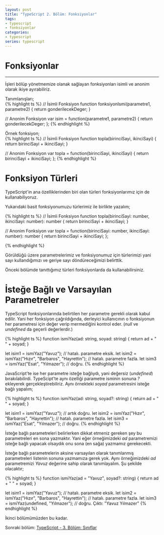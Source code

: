 ```yaml
---
layout: post
title: "TypeScript 2. Bölüm: Fonksiyonlar"
tags:
- typescript
- fonksiyonlar
categories:
- typescript
series: typescript
---
```


# Fonksiyonlar
---------------

İşleri bölüp yönetmemize olanak sağlayan fonksiyonları isimli ve anonim olarak ikiye ayırabiliriz.

Tanımlanışları;  
{% highlight ts %}
// İsimli Fonksiyon
function fonksiyonIsmi(parametre1, parametre2) {
    return gonderilecekDeger;
}

// Anonim Fonksiyon
var isim = function(parametre1, parametre2) { return gonderilecekDeger; };
{% endhighlight %}

Örnek fonksiyon;  
{% highlight ts %}
// İsimli Fonksiyon
function topla(birinciSayi, ikinciSayi) {
    return birinciSayi + ikinciSayi;
}

// Anonim Fonksiyon
var topla = function(birinciSayi, ikinciSayi) { return birinciSayi + ikinciSayi; };
{% endhighlight %}

# Fonksiyon Türleri

TypeScript'in ana özelliklerinden biri olan türleri fonksiyonlarımız için de kullanabiliyoruz.  

Yukarıdaki basit fonksiyonumuzu türlerimiz ile birlikte yazalım;  

{% highlight ts %}
// İsimli Fonksiyon
function topla(birinciSayi: number, ikinciSayi: number): number {
    return birinciSayi + ikinciSayi;
}

// Anonim Fonksiyon
var topla = function(birinciSayi: number, ikinciSayi: number): number {
    return birinciSayi + ikinciSayi; 
};

{% endhighlight %}

Görüldüğü üzere parametrelerimiz ve fonksiyonumuz için türlerimizi yani sayı kullandığımızı ve geriye sayı döndüreceğimizi belirttik.  

Önceki bölümde tanıttığımız türleri fonksiyonlarda da kullanabilirsiniz.

# İsteğe Bağlı ve Varsayılan Parametreler 

TypeScript fonksiyonlarında belirtilen her parametre gerekli olarak kabul edilir.
Yani her fonksiyon çağrıldığında, derleyici kullanıcının o fonksiyonun her parametresi için değer verip mermediğini kontrol eder. (*null* ve *undefined* da geçerli değerlerdir.)

{% highlight ts %}
function ismiYaz(ad: string, soyad: string) {
    return ad + " " + soyad;
}

let isim1 = ismiYaz("Yavuz");                           // hatalı. parametre eksik.
let isim2 = ismiYaz("Hızır", "Barbaros", "Hayrettin");  // hatalı. parametre fazla.
let isim3 = ismiYaz("Esat", "Yılmazer");                // doğru.
{% endhighlight %}

JavaScript'te ise her parametre isteğe bağlıydı, yani değersiz (*undefined*) bırakılabilirdi.
TypeScipt'te aynı özelliği parametre isminin sonuna *?* ekleyerek gerçekleştirebiliriz.
Aynı örnekteki *soyad* parametresini isteğe bağlı yapalım;

{% highlight ts %}
function ismiYaz(ad: string, soyad?: string) {
    return ad + " " + soyad;
}

let isim1 = ismiYaz("Yavuz");                           // artık doğru.
let isim2 = ismiYaz("Hızır", "Barbaros", "Hayrettin");  // hatalı. parametre fazla.
let isim3 = ismiYaz("Esat", "Yılmazer");                // doğru.
{% endhighlight %}

İsteğe bağlı parametreleri belirlerken dikkat etmeniz gereken şey bu parametreleri en sona yazmaktır.
Yani eğer örneğimizdeki *ad* parametremizi isteğe bağlı yapacak olsaydık onu sona (en sağa) yazmamız gerekecekti.

İsteğe bağlı parametrelerin aksine varsayılan olarak tanımlanmış parametreleri listenin sonuna yazmamıza gerek yok.
Aynı örneğimizdeki *ad* parametremizi *Yavuz* değerine sahip olarak tanımlayalım. Şu şekilde olacaktır;

{% highlight ts %}
function ismiYaz(ad = "Yavuz", soyad?: string) {
    return ad + " " + soyad;
}

let isim1 = ismiYaz("Yavuz");                           // hatalı. parametre eksik.
let isim2 = ismiYaz("Hızır", "Barbaros", "Hayrettin");  // hatalı. parametre fazla.
let isim3 = ismiYaz(undefined, "Yılmazer");             // doğru. Çıktı: "Yavuz Yılmazer"
{% endhighlight %}

İkinci bölümümüzden bu kadar.

Sonraki bölüm: [TypeScript - 3. Bölüm: Sınıflar][1]

[1]: /typescript-ucuncu-bolum-siniflar/